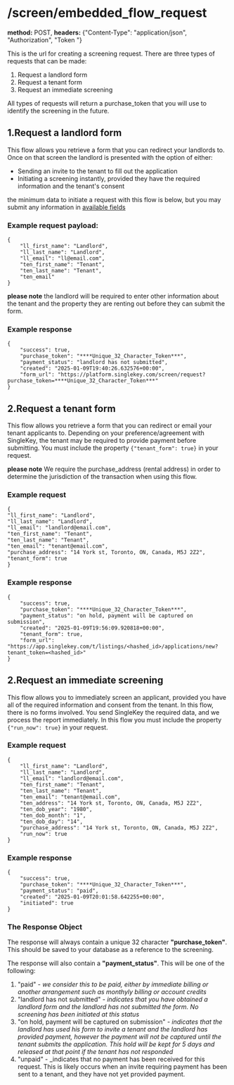 # /screen/embedded_flow_request  
  
**method:** POST,
**headers:** {"Content-Type": "application/json", "Authorization", "Token <your auth token>"}  
  
This is the url for creating a screening request. There are three types of requests that can be made:  
  
1. Request a landlord form  
2. Request a tenant form  
3. Request an immediate screening  

All types of requests will return a purchase_token that you will use to identify the screening in the future.  

## 1.Request a landlord form  
This flow allows you retrieve a form that you can redirect your landlords to. Once on that screen the landlord is presented with the option of either:
* Sending an invite to the tenant to fill out the application
* Initiating a screening instantly, provided they have the required information and the tenant's consent  
  
the minimum data to initiate a request with this flow is below, but you may submit any information in [available fields](https://github.com/singlekey-screening/Screening-Api/blob/main/fields/available_fields.txt)
### Example request payload:
```
{
    "ll_first_name": "Landlord",
    "ll_last_name": "Landlord",
    "ll_email": "ll@email.com",
    "ten_first_name": "Tenant",
    "ten_last_name": "Tenant",
    "ten_email"
}
```  
**please note** the landlord will be required to enter other information about the tenant and the property they are renting out before they can submit the form.

### Example response  
```
{
    "success": true,
    "purchase_token": "****Unique_32_Character_Token***",
    "payment_status": "landlord has not submitted",
    "created": "2025-01-09T19:40:26.632576+00:00",
    "form_url": "https://platform.singlekey.com/screen/request?purchase_token=****Unique_32_Character_Token***"
}
```  
  
## 2.Request a tenant form  

This flow allows you retrieve a form that you can redirect or email your tenant applicants to. Depending on your preference/agreement with SingleKey, the tenant may be required to provide payment before submitting. You must include the property ```{"tenant_form": true}``` in your request.
  
   **please note** We require the purchase_address (rental address) in order to determine the jurisdiction of the transaction when using this flow.
   
### Example request  
```
{
"ll_first_name": "Landlord",
"ll_last_name": "Landlord",
"ll_email": "landlord@email.com",
"ten_first_name": "Tenant",
"ten_last_name": "Tenant",
"ten_email": "tenant@email.com",
"purchase_address": "14 York st, Toronto, ON, Canada, M5J 2Z2",
"tenant_form": true
}
```  
  
### Example response  
```
{
    "success": true,
    "purchase_token": "****Unique_32_Character_Token***",
    "payment_status": "on hold, payment will be captured on submission",
    "created": "2025-01-09T19:56:09.920818+00:00",
    "tenant_form": true,
    "form_url": "https://app.singlekey.com/t/listings/<hashed_id>/applications/new?tenant_token=<hashed_id>"
}
```  
  
## 2.Request an immediate screening  
  
 This flow allows you to immediately screen an applicant, provided you have all of the required information and consent from the tenant. In this flow, there is no forms involved. You send SingleKey the required data, and we process the report immediately. In this flow you must include the property ```{"run_now": true}``` in your request.
   
### Example request  
```
{
    "ll_first_name": "Landlord",
    "ll_last_name": "Landlord",
    "ll_email": "landlord@email.com",
    "ten_first_name": "Tenant",
    "ten_last_name": "Tenant",
    "ten_email": "tenant@email.com",
    "ten_address": "14 York st, Toronto, ON, Canada, M5J 2Z2",
    "ten_dob_year": "1980",
    "ten_dob_month": "1",
    "ten_dob_day": "14",
    "purchase_address": "14 York st, Toronto, ON, Canada, M5J 2Z2",
    "run_now": true
}
```  
  
### Example response  
```
{
    "success": true,
    "purchase_token": "****Unique_32_Character_Token***",
    "payment_status": "paid",
    "created": "2025-01-09T20:01:58.642255+00:00",
    "initiated": true
}
```

### The Response Object  
The response will always contain a unique 32 character **"purchase_token"**. This should be saved to your database as a reference to the screening.  

The response will also contain a **"payment_status"**. This will be one of the following:
1. "paid" - _we consider this to be paid, either by immediate billing or another arrangement such as monthyly billing or account credits_  
2. "landlord has not submitted" - _indicates that you have obtained a landlord form and the landlord has not submitted the form. No screening has been initiated at this status_  
3. "on hold, payment will be captured on submission" - _indicates that the landlord has used his form to invite a tenant and the landlord has provided payment, however the payment will not be captured until the tenant submits the application. This hold will be kept for 5 days and released at that point if the tenant has not responded_  
4. "unpaid" - _indicates that no payment has been received for this request. This is likely occurs when an invite requiring payment has been sent to a tenant, and they have not yet provided payment.  
  
